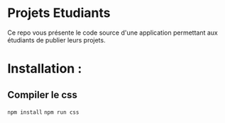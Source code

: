 # Projets Etudiants
Ce repo vous présente le code source d'une application permettant aux étudiants de publier leurs projets.
# Installation :
## Compiler le css
`npm install`
`npm run css`
